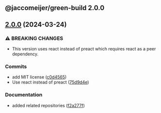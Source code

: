 ## @jaccomeijer/green-build 2.0.0

## [2.0.0](https://github.com/jaccomeijer/green-build/compare/1.2.1...2.0.0) (2024-03-24)


### ⚠ BREAKING CHANGES

* This version uses react instead of preact which requires react as a peer dependency.

### Commits

* add MIT license ([c0d4565](https://github.com/jaccomeijer/green-build/commit/c0d45652ba35e983e28790612327e0a254bf670c))
* Use react instead of preact ([75d9d4e](https://github.com/jaccomeijer/green-build/commit/75d9d4ec4b3b970b21bc711a6da6d40ab6aae740))


### Documentation

* added related repositories ([f2a277f](https://github.com/jaccomeijer/green-build/commit/f2a277f87fec3836c96c29175a36e5804d1a5a34))



